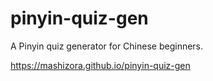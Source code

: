 # pinyin-quiz-gen

A Pinyin quiz generator for Chinese beginners.

https://mashizora.github.io/pinyin-quiz-gen
